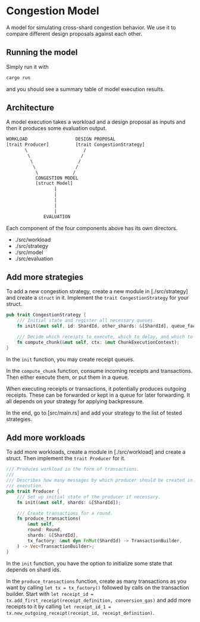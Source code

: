# Congestion Model

A model for simulating cross-shard congestion behavior.
We use it to compare different design proposals against each other.

## Running the model

Simply run it with

```bash
cargo run
```

and you should see a summary table of model execution results.

## Architecture

A model execution takes a workload and a design proposal as inputs and then it
produces some evaluation output.

```txt
WORKLOAD                  DESIGN PROPOSAL
[trait Producer]          [trait CongestionStrategy]
       \                     /
        \                   /
         \                 /
          \               /
           \             /
           CONGESTION MODEL
           [struct Model]
                  |
                  |
                  |
                  |
                  |
              EVALUATION
```

Each component of the four components above has its own directors.
- ./src/workload
- ./src/strategy
- ./src/model
- ./src/evaluation

## Add more strategies

To add a new congestion strategy, create a new module in [./src/strategy] and
create a `struct` in it. Implement the `trait CongestionStrategy` for your struct.

```rust
pub trait CongestionStrategy {
    /// Initial state and register all necessary queues.
    fn init(&mut self, id: ShardId, other_shards: &[ShardId], queue_factory: &mut dyn QueueFactory);

    /// Decide which receipts to execute, which to delay, and which to forward.
    fn compute_chunk(&mut self, ctx: &mut ChunkExecutionContext);
}
```

In the `init` function, you may create receipt queues.

In the `compute_chunk` function, consume incoming receipts and transactions.
Then either execute them, or put them in a queue.

When executing receipts or transactions, it potentially produces outgoing
receipts. These can be forwarded or kept in a queue for later forwarding. It all
depends on your strategy for applying backpressure.

In the end, go to [src/main.rs] and add your strategy to the list of tested
strategies.

## Add more workloads

To add more workloads, create a module in [./src/workload] and create a struct. 
Then implement the `trait Producer` for it.

```rust
/// Produces workload in the form of transactions.
///
/// Describes how many messages by which producer should be created in a model
/// execution.
pub trait Producer {
    /// Set up initial state of the producer if necessary.
    fn init(&mut self, shards: &[ShardId]);

    /// Create transactions for a round.
    fn produce_transactions(
        &mut self,
        round: Round,
        shards: &[ShardId],
        tx_factory: &mut dyn FnMut(ShardId) -> TransactionBuilder,
    ) -> Vec<TransactionBuilder>;
}
```

In the `init` function, you have the option to initialize some state that
depends on shard ids.

In the `produce_transactions` function, create as many transactions as you want
by calling `let tx = tx_factory()` followed by calls on the transaction builder.
Start with `let receipt_id = tx.add_first_receipt(receipt_definition,
conversion_gas)` and add more receipts to it by calling  `let receipt_id_1 =
tx.new_outgoing_receipt(receipt_id, receipt_definition)`.